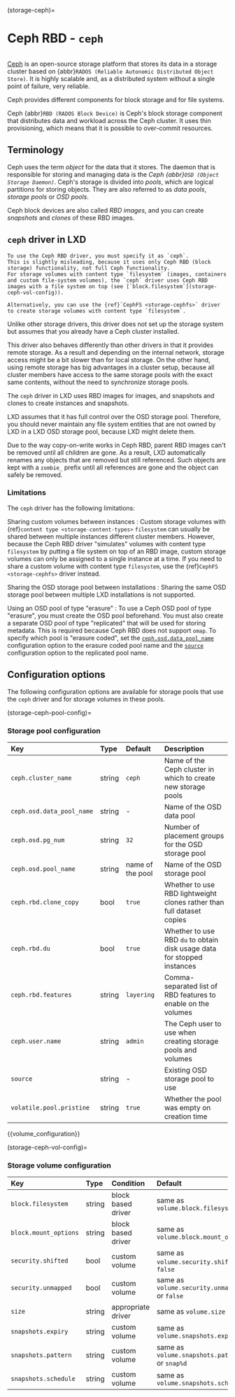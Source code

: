 (storage-ceph)=

# Ceph RBD - `ceph`

```{youtube} https://youtube.com/watch?v=kVLGbvRU98A
```

<!-- Include start Ceph intro -->
[Ceph](https://ceph.io/) is an open-source storage platform that stores its data in a storage cluster based on {abbr}`RADOS (Reliable Autonomic Distributed Object Store)`.
It is highly scalable and, as a distributed system without a single point of failure, very reliable.

Ceph provides different components for block storage and for file systems.
<!-- Include end Ceph intro -->

Ceph {abbr}`RBD (RADOS Block Device)` is Ceph's block storage component that distributes data and workload across the Ceph cluster.
It uses thin provisioning, which means that it is possible to over-commit resources.

## Terminology

<!-- Include start Ceph terminology -->
Ceph uses the term *object* for the data that it stores.
The daemon that is responsible for storing and managing data is the *Ceph {abbr}`OSD (Object Storage Daemon)`*.
Ceph's storage is divided into *pools*, which are logical partitions for storing objects.
They are also referred to as *data pools*, *storage pools* or *OSD pools*.
<!-- Include end Ceph terminology -->

Ceph block devices are also called *RBD images*, and you can create *snapshots* and *clones* of these RBD images.

## `ceph` driver in LXD

```{note}
To use the Ceph RBD driver, you must specify it as `ceph`.
This is slightly misleading, because it uses only Ceph RBD (block storage) functionality, not full Ceph functionality.
For storage volumes with content type `filesystem` (images, containers and custom file-system volumes), the `ceph` driver uses Ceph RBD images with a file system on top (see [`block.filesystem`](storage-ceph-vol-config)).

Alternatively, you can use the {ref}`CephFS <storage-cephfs>` driver to create storage volumes with content type `filesystem`.
```
<!-- Include start Ceph driver cluster -->
Unlike other storage drivers, this driver does not set up the storage system but assumes that you already have a Ceph cluster installed.
<!-- Include end Ceph driver cluster -->

<!-- Include start Ceph driver remote -->
This driver also behaves differently than other drivers in that it provides remote storage.
As a result and depending on the internal network, storage access might be a bit slower than for local storage.
On the other hand, using remote storage has big advantages in a cluster setup, because all cluster members have access to the same storage pools with the exact same contents, without the need to synchronize storage pools.
<!-- Include end Ceph driver remote -->

The `ceph` driver in LXD uses RBD images for images, and snapshots and clones to create instances and snapshots.

<!-- Include start Ceph driver control -->
LXD assumes that it has full control over the OSD storage pool.
Therefore, you should never maintain any file system entities that are not owned by LXD in a LXD OSD storage pool, because LXD might delete them.
<!-- Include end Ceph driver control -->

Due to the way copy-on-write works in Ceph RBD, parent RBD images can't be removed until all children are gone.
As a result, LXD automatically renames any objects that are removed but still referenced.
Such objects are kept with a  `zombie_` prefix until all references are gone and the object can safely be removed.

### Limitations

The `ceph` driver has the following limitations:

Sharing custom volumes between instances
: Custom storage volumes with {ref}`content type <storage-content-types>` `filesystem` can usually be shared between multiple instances different cluster members.
  However, because the Ceph RBD driver "simulates" volumes with content type `filesystem` by putting a file system on top of an RBD image, custom storage volumes can only be assigned to a single instance at a time.
  If you need to share a custom volume with content type `filesystem`, use the {ref}`CephFS <storage-cephfs>` driver instead.

Sharing the OSD storage pool between installations
: Sharing the same OSD storage pool between multiple LXD installations is not supported.

Using an OSD pool of type "erasure"
: To use a Ceph OSD pool of type "erasure", you must create the OSD pool beforehand.
  You must also create a separate OSD pool of type "replicated" that will be used for storing metadata.
  This is required because Ceph RBD does not support `omap`.
  To specify which pool is "erasure coded", set the [`ceph.osd.data_pool_name`](storage-ceph-pool-config) configuration option to the erasure coded pool name and the [`source`](storage-ceph-pool-config) configuration option to the replicated pool name.

## Configuration options

The following configuration options are available for storage pools that use the `ceph` driver and for storage volumes in these pools.

(storage-ceph-pool-config)=

### Storage pool configuration

Key                           | Type                          | Default                                 | Description
:--                           | :---                          | :------                                 | :----------
`ceph.cluster_name`           | string                        | `ceph`                                  | Name of the Ceph cluster in which to create new storage pools
`ceph.osd.data_pool_name`     | string                        | -                                       | Name of the OSD data pool
`ceph.osd.pg_num`             | string                        | `32`                                    | Number of placement groups for the OSD storage pool
`ceph.osd.pool_name`          | string                        | name of the pool                        | Name of the OSD storage pool
`ceph.rbd.clone_copy`         | bool                          | `true`                                  | Whether to use RBD lightweight clones rather than full dataset copies
`ceph.rbd.du`                 | bool                          | `true`                                  | Whether to use RBD `du` to obtain disk usage data for stopped instances
`ceph.rbd.features`           | string                        | `layering`                              | Comma-separated list of RBD features to enable on the volumes
`ceph.user.name`              | string                        | `admin`                                 | The Ceph user to use when creating storage pools and volumes
`source`                      | string                        | -                                       | Existing OSD storage pool to use
`volatile.pool.pristine`      | string                        | `true`                                  | Whether the pool was empty on creation time

{{volume_configuration}}

(storage-ceph-vol-config)=

### Storage volume configuration

Key                     | Type      | Condition                 | Default                                        | Description
:--                     | :---      | :--------                 | :------                                        | :----------
`block.filesystem`      | string    | block based driver        | same as `volume.block.filesystem`              | {{block_filesystem}}
`block.mount_options`   | string    | block based driver        | same as `volume.block.mount_options`           | Mount options for block devices
`security.shifted`      | bool      | custom volume             | same as `volume.security.shifted` or `false`   | {{enable_ID_shifting}}
`security.unmapped`     | bool      | custom volume             | same as `volume.security.unmapped` or `false`  | Disable ID mapping for the volume
`size`                  | string    | appropriate driver        | same as `volume.size`                          | Size/quota of the storage volume
`snapshots.expiry`      | string    | custom volume             | same as `volume.snapshots.expiry`              | {{snapshot_expiry_format}}
`snapshots.pattern`     | string    | custom volume             | same as `volume.snapshots.pattern` or `snap%d` | {{snapshot_pattern_format}}
`snapshots.schedule`    | string    | custom volume             | same as `volume.snapshots.schedule`            | {{snapshot_schedule_format}}
